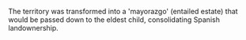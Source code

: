 The territory was transformed into a 'mayorazgo' (entailed estate) that would be passed down to the eldest child, consolidating Spanish landownership.
